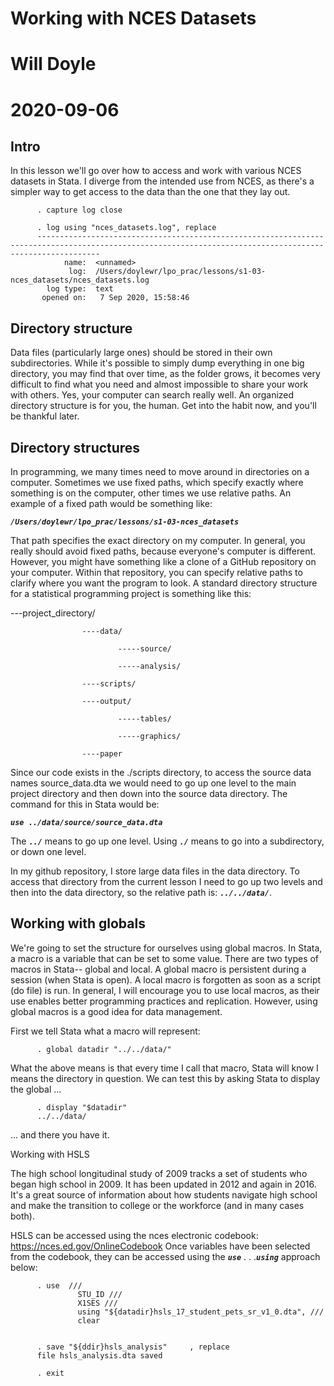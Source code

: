 Working with NCES Datasets
==========================

Will Doyle
==========

2020-09-06
==========

Intro
-----

In this lesson we'll go over how to access and work with various NCES
datasets in Stata. I diverge from the intended use from NCES, as there's
a simpler way to get access to the data than the one that they lay out.

          . capture log close

          . log using "nces_datasets.log", replace
          ----------------------------------------------------------------------------------------------------------------------------------------------------------
                name:  <unnamed>
                 log:  /Users/doylewr/lpo_prac/lessons/s1-03-nces_datasets/nces_datasets.log
            log type:  text
           opened on:   7 Sep 2020, 15:58:46

Directory structure
-------------------

Data files (particularly large ones) should be stored in their own
subdirectories. While it's possible to simply dump everything in one big
directory, you may find that over time, as the folder grows, it becomes
very difficult to find what you need and almost impossible to share your
work with others. Yes, your computer can search really well. An
organized directory structure is for you, the human. Get into the habit
now, and you'll be thankful later.

Directory structures
--------------------

In programming, we many times need to move around in directories on a
computer. Sometimes we use fixed paths, which specify exactly where
something is on the computer, other times we use relative paths. An
example of a fixed path would be something like:

***`/Users/doylewr/lpo_prac/lessons/s1-03-nces_datasets`***

That path specifies the exact directory on my computer. In general, you
really should avoid fixed paths, because everyone's computer is
different. However, you might have something like a clone of a GitHub
repository on your computer. Within that repository, you can specify
relative paths to clarify where you want the program to look. A standard
directory structure for a statistical programming project is something
like this:

---project\_directory/

                    ----data/
                    
                            -----source/
                            
                            -----analysis/
                            
                    ----scripts/
                    
                    ----output/
                    
                            -----tables/
                            
                            -----graphics/
                            
                    ----paper

Since our code exists in the ./scripts directory, to access the source
data names source\_data.dta we would need to go up one level to the main
project directory and then down into the source data directory. The
command for this in Stata would be:

***`use ../data/source/source_data.dta`***

The ***`../`*** means to go up one level. Using ***`./`*** means to go
into a subdirectory, or down one level.

In my github repository, I store large data files in the data directory.
To access that directory from the current lesson I need to go up two
levels and then into the data directory, so the relative path is:
***`../../data/`***.

Working with globals
--------------------

We're going to set the structure for ourselves using global macros. In
Stata, a macro is a variable that can be set to some value. There are
two types of macros in Stata-- global and local. A global macro is
persistent during a session (when Stata is open). A local macro is
forgotten as soon as a script (do file) is run. In general, I will
encourage you to use local macros, as their use enables better
programming practices and replication. However, using global macros is a
good idea for data management.

First we tell Stata what a macro will represent:

          . global datadir "../../data/"

What the above means is that every time I call that macro, Stata will
know I means the directory in question. We can test this by asking Stata
to display the global ...

          . display "$datadir"
          ../../data/

... and there you have it.

Working with HSLS

The high school longitudinal study of 2009 tracks a set of students who
began high school in 2009. It has been updated in 2012 and again in
2016. It's a great source of information about how students navigate
high school and make the transition to college or the workforce (and in
many cases both).

HSLS can be accessed using the nces electronic codebook:
https://nces.ed.gov/OnlineCodebook Once variables have been selected
from the codebook, they can be accessed using the ***`use`*** . .
.***`using`*** approach below:

          . use  ///
                   STU_ID ///
                   X1SES ///
                   using "${datadir}hsls_17_student_pets_sr_v1_0.dta", ///
                   clear


          . save "${ddir}hsls_analysis"     , replace
          file hsls_analysis.dta saved

          . exit
